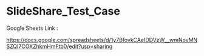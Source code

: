 # SlideShare_Test_Case


Google Sheets Link :

https://docs.google.com/spreadsheets/d/1y7BfovkCAeIDDVzW__wmNovMNSZQI7COXZhkmHmFtb0/edit?usp=sharing
